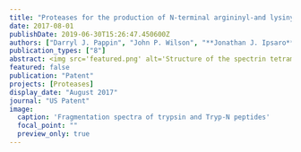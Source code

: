 ```yaml
---
title: "Proteases for the production of N-terminal argininyl-and lysinyl-peptides and methods of use in protein analysis"
date: 2017-08-01
publishDate: 2019-06-30T15:26:47.450600Z
authors: ["Darryl J. Pappin", "John P. Wilson", "**Jonathan J. Ipsaro**"]
publication_types: ["8"]
abstract: <img src='featured.png' alt='Structure of the spectrin tetramerization domains' style='width:50%;float:right'>The invention relates to protease enzymes (that can be thermostable in some embodiments) with unique cleavage specificity as well as their production, isolation, activation and applications. These enzymes can be engineered for quick production and purification. The peptides produced by the action of these protease enzymes have unique properties for biochemical determination of protein sequence. In particular, using the steps of protease digestion, ionization of the specifically produced peptides and fragmentation of these peptides in a mass spectrometer, the amino acid sequence of the peptide may be read as a ladder from the N-terminus.
featured: false
publication: "Patent"
projects: [Proteases]
display_date: "August 2017"
journal: "US Patent"
image:
  caption: 'Fragmentation spectra of trypsin and Tryp-N peptides'
  focal_point: ""
  preview_only: true
---
```


